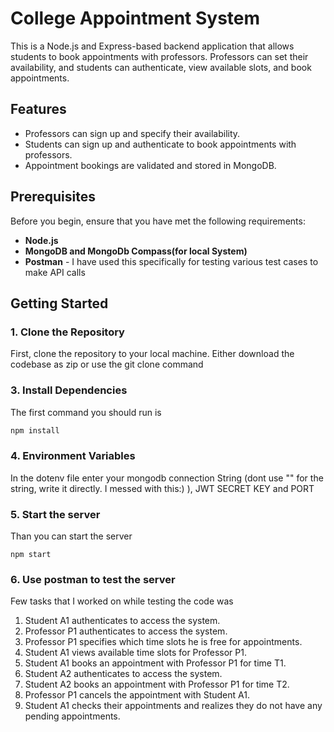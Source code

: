 
# College Appointment System

This is a Node.js and Express-based backend application that allows students to book appointments with professors. Professors can set their availability, and students can authenticate, view available slots, and book appointments.

## Features
- Professors can sign up and specify their availability.
- Students can sign up and authenticate to book appointments with professors.
- Appointment bookings are validated and stored in MongoDB.

## Prerequisites
Before you begin, ensure that you have met the following requirements:

- **Node.js** 
- **MongoDB and  MongoDb Compass(for local System)** 
- **Postman** - I have used this specifically for testing various test cases to make API calls

## Getting Started

### 1. Clone the Repository
First, clone the repository to your local machine. Either download the codebase as zip or use the git clone command

### 3. Install Dependencies
The first command you should run is 
```bash
npm install
```

### 4. Environment Variables
In the dotenv file enter your mongodb connection String (dont use "" for the string, write it directly. I messed with this:) ), JWT SECRET KEY and PORT 

### 5. Start the server

Than you can start the server 

```
npm start
```

### 6. Use postman to test the server

Few tasks that I worked on while testing the code was 
1. Student A1 authenticates to access the system.
2. Professor P1 authenticates to access the system.
3. Professor P1 specifies which time slots he is free for appointments.
4. Student A1 views available time slots for Professor P1.
5. Student A1 books an appointment with Professor P1 for time T1.
6. Student A2 authenticates to access the system.
7. Student A2 books an appointment with Professor P1 for time T2.
8. Professor P1 cancels the appointment with Student A1.
9. Student A1 checks their appointments and realizes they do not have any pending appointments.







